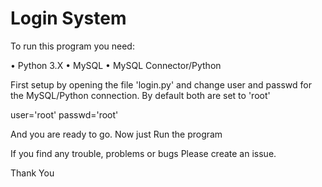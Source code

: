 # Login System

To run this program you need:

• Python 3.X
• MySQL
• MySQL Connector/Python

First setup by opening the file 'login.py' and change user and passwd for the MySQL/Python connection. By default both are set to 'root'

user='root'
passwd='root'

And you are ready to go.
Now just Run the program

If you find any trouble, problems or bugs Please create an issue.

Thank You
